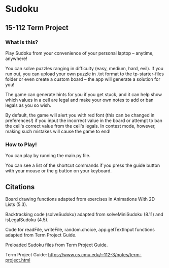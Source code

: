 # Sudoku
## 15-112 Term Project

### What is this?

Play Sudoku from your convenience of your personal laptop – anytime, anywhere!

You can solve puzzles ranging in difficulty (easy, medium, hard, evil). If you run out, you can upload your own puzzle in .txt format to the tp-starter-files folder or even create a custom board – the app will generate a solution for you!

The game can generate hints for you if you get stuck, and it can help show which values in a cell are legal and make your own notes to add or ban legals as you so wish.

By default, the game will alert you with red font (this can be changed in preferences!) if you input the incorrect value in the board or attempt to ban the cell's correct value from the cell's legals. In contest mode, however, making such mistakes will cause the game to end!

### How to Play!

You can play by running the main.py file.

You can see a list of the shortcut commands if you press the guide button with your mouse or the g button on your keyboard.


## Citations

Board drawing functions adapted from exercises in Animations With 2D Lists (5.3).

Backtracking code (solveSudoku) adapted from solveMiniSudoku (8.11) and isLegalSudoku (4.5).

Code for readFile, writeFile, random.choice, app.getTextInput functions adapted from Term Project Guide.

Preloaded Sudoku files from Term Project Guide.

Term Project Guide: https://www.cs.cmu.edu/~112-3/notes/term-project.html
